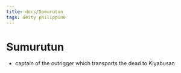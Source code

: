 ```yaml
---
title: docs/Sumurutun
tags: deity philippine
---
```


# Sumurutun
- captain of the outrigger which transports the dead to Kiyabusan